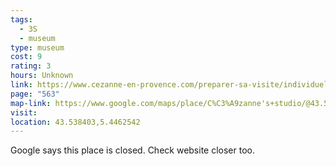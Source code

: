 ```yaml
---
tags:
  - 3S
  - museum
type: museum
cost: 9
rating: 3
hours: Unknown
link: https://www.cezanne-en-provence.com/preparer-sa-visite/individuel/visiter-atelier-cezanne/
page: "563"
map-link: https://www.google.com/maps/place/C%C3%A9zanne's+studio/@43.5384008,5.4458137,19.5z/data=!4m6!3m5!1s0x12c98dafd5ae6b6d:0xfec5f4b51880f8e4!8m2!3d43.5384129!4d5.4461925!16s%2Fg%2F119pgm7c7?entry=ttu&g_ep=EgoyMDI0MTAwNy4xIKXMDSoASAFQAw%3D%3D
visit: 
location: 43.538403,5.4462542
---
```

Google says this place is closed. Check website closer too.